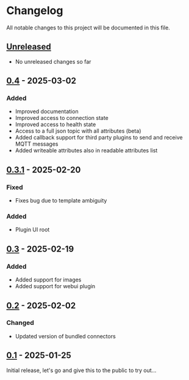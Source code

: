 # Changelog

All notable changes to this project will be documented in this file.

## [Unreleased]
- No unreleased changes so far

## [0.4] - 2025-03-02
### Added
- Improved documentation
- Improved access to connection state
- Improved access to health state
- Access to a full json topic with all attributes (beta)
- Added callback support for third party plugins to send and receive MQTT messages
- Added writeable attributes also in readable attributes list

## [0.3.1] - 2025-02-20
### Fixed
- Fixes bug due to template ambiguity

### Added
- Plugin UI root

## [0.3] - 2025-02-19
### Added
- Added support for images
- Added support for webui plugin

## [0.2] - 2025-02-02
### Changed
- Updated version of bundled connectors

## [0.1] - 2025-01-25
Initial release, let's go and give this to the public to try out...

[unreleased]: https://github.com/tillsteinbach/CarConnectivity-plugin-mqtt/compare/v0.4...HEAD
[0.4]: https://github.com/tillsteinbach/CarConnectivity-plugin-mqtt/releases/tag/v0.4
[0.3.1]: https://github.com/tillsteinbach/CarConnectivity-plugin-mqtt/releases/tag/v0.3.1
[0.3]: https://github.com/tillsteinbach/CarConnectivity-plugin-mqtt/releases/tag/v0.3
[0.2]: https://github.com/tillsteinbach/CarConnectivity-plugin-mqtt/releases/tag/v0.2
[0.1]: https://github.com/tillsteinbach/CarConnectivity-plugin-mqtt/releases/tag/v0.1
